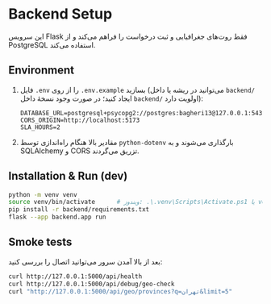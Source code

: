 # Backend Setup

این سرویس Flask فقط روت‌های جغرافیایی و ثبت درخواست را فراهم می‌کند و از PostgreSQL استفاده می‌کند.

## Environment

1. فایل `.env` را از روی `.env.example` بسازید (می‌توانید در ریشه یا داخل `backend/` ایجاد کنید؛ در صورت وجود نسخهٔ داخل `backend/` اولویت دارد):

   ```env
   DATABASE_URL=postgresql+psycopg2://postgres:bagheri13@127.0.0.1:5432/forwarderett
   CORS_ORIGIN=http://localhost:5173
   SLA_HOURS=2
   ```

2. مقادیر بالا هنگام راه‌اندازی توسط `python-dotenv` بارگذاری می‌شوند و به SQLAlchemy و CORS تزریق می‌گردند.

## Installation & Run (dev)

```bash
python -m venv venv
source venv/bin/activate      # ویندوز: .\.venv\Scripts\Activate.ps1 یا venv\Scripts\activate
pip install -r backend/requirements.txt
flask --app backend.app run
```

## Smoke tests

بعد از بالا آمدن سرور می‌توانید اتصال را بررسی کنید:

```bash
curl http://127.0.0.1:5000/api/health
curl http://127.0.0.1:5000/api/debug/geo-check
curl "http://127.0.0.1:5000/api/geo/provinces?q=تهران&limit=5"
```
